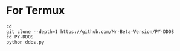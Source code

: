 # For Termux
```
cd
git clone --depth=1 https://github.com/Mr-Beta-Version/PY-DDOS
cd PY-DDOS
python ddos.py
```
